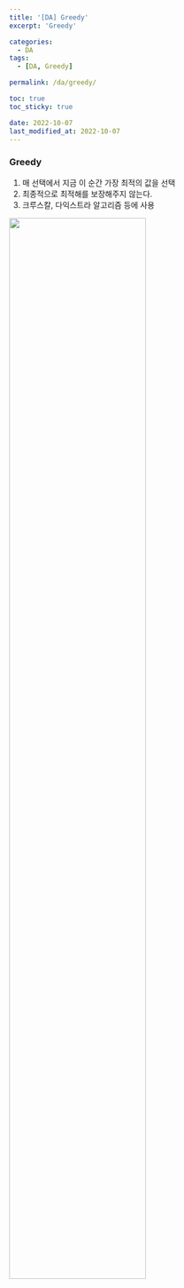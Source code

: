 ```yaml
---
title: '[DA] Greedy'
excerpt: 'Greedy'

categories:
  - DA
tags:
  - [DA, Greedy]

permalink: /da/greedy/

toc: true
toc_sticky: true

date: 2022-10-07
last_modified_at: 2022-10-07
---
```


### Greedy

1. 매 선택에서 지금 이 순간 가장 최적의 값을 선택
2. 최종적으로 최적해를 보장해주지 않는다.
3. 크루스칼, 다익스트라 알고리즘 등에 사용

<img width="70%" src="https://user-images.githubusercontent.com/46982959/194575213-3cb5a05f-0cdc-4e79-8c10-cede408399eb.png">
